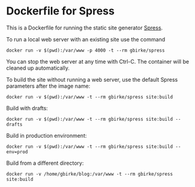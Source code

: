 # Dockerfile for Spress

This is a Dockerfile for running the static site generator [Spress](http://spress.yosymfony.com/).

To run a local web server with an existing site use the command

    docker run -v $(pwd):/var/www -p 4000 -t --rm gbirke/spress

You can stop the web server at any time with Ctrl-C. The container will be cleaned up automatically.

To build the site without running a web server, use the default Spress parameters after the image name:

    docker run -v $(pwd):/var/www -t --rm gbirke/spress site:build

Build with drafts:

    docker run -v $(pwd):/var/www -t --rm gbirke/spress site:build --drafts

Build in production environment:

    docker run -v $(pwd):/var/www -t --rm gbirke/spress site:build --env=prod

Build from a different directory:

    docker run -v /home/gbirke/blog:/var/www -t --rm gbirke/spress site:build
